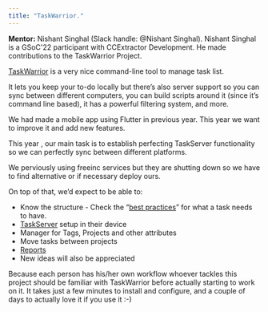 ```yaml
---
title: "TaskWarrior."
---
```

**Mentor:**
Nishant Singhal (Slack handle: @Nishant Singhal). Nishant Singhal is a GSoC'22 participant with CCExtractor Development. He made contributions to the TaskWarrior Project.

[TaskWarrior](https://taskwarrior.org/) is a very nice command-line tool to manage task list.

It lets you keep your to-do locally but there’s also server support so you can sync between different computers, you can build scripts around it (since it’s command line based), it has a powerful filtering system, and more.

We had made a mobile app using Flutter in previous year. This year we want to improve it and add new features.

This year , our main task is to establish perfecting TaskServer functionality so we can perfectly sync between different platforms.

We perviously using freeinc services but they are shutting down so we have to find alternative or if necessary deploy ours.

On top of that, we’d expect to be able to: 

- Know the structure - Check the “[best practices](https://taskwarrior.org/docs/best-practices.html)” for what a task needs to have.
- [TaskServer](https://gothenburgbitfactory.github.io/taskserver-setup) setup in their device 
- Manager for Tags, Projects and other attributes
- Move tasks between projects
- [Reports](https://taskwarrior.org/docs/report.html)
- New ideas will also be appreciated

Because each person has his/her own workflow whoever tackles this project should be familiar with TaskWarrior before actually starting to work on it. It takes just a few minutes to install and configure, and a couple of days to actually love it if you use it :-)
